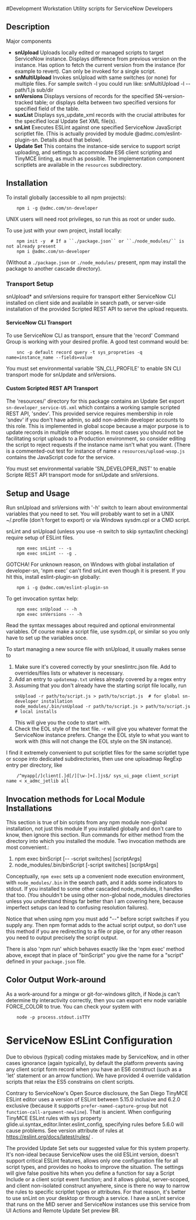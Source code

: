 #Development Workstation Utility scripts for ServiceNow Developers

## Description
Major components
* **snUpload**  Uploads locally edited or managed scripts to target ServiceNow instance.
                Displays difference from previous version on the instance.
                Has option to fetch the current version from the instance (for example to revert).
                Can only be invoked for a single script.
* **snMultiUpload**  Invokes snUpload with same switches (or none) for multiple files.
                For sample switch -l you could run like:  snMultiUpload -l -- path/1.js sub/dir
* **snVersions**  Displays versions of records for the specified SN-version-tracked table;
                  or displays delta between two specified versions for specified field of the table.
* **suxList**  Displays sys_update_xml records with the crucial attributes for the specified local
               Update Set XML file(s).
* **snLint**  Executes ESLint against one specified ServiceNow JavaScript scriptlet file.
              (This is actually provided by module @admc.com/eslint-plugin-sn.
              Details about that below).
* **Update Set**  This contains the instance-side service to support script uploading, and settings
              to accommodate ES6 client scripting and TinyMCE linting, as much as possible.
              The implementation component scriptlets are available in the ``resources`` subdirectory.

## Installation
To install globally (accessible to all npm projects):
```
    npm i -g @admc.com/sn-developer
```
UNIX users will need root privileges, so run this as root or under sudo.

To use just with your own project, install locally:
```
    npm init -y  # If a ``./package.json`` or ``./node_modules/`` is not already present
    npm i @admc.com/sn-developer
```
(Without a ``./package.json`` or ``./node_modules/`` present, npm may install the package to
another cascade directory).

### Transport Setup
snUpload* and snVersions require for transport either ServiceNow CLI installed on client side
and available in search path,
or server-side installation of the provided Scripted REST API to serve the upload requests.

#### ServiceNow CLI Transport
To use ServiceNow CLI as transport, ensure that the 'record' Command Group is working with your
desired profile.  A good test command would be:

```
    snc -p default record query -t sys_propreties -q name=instance_name --fields=value
```

You must set environmental variable 'SN_CLI_PROFILE' to enable SN CLI transport mode for
snUpdate and snVersions.

#### Custom Scripted REST API Transport
The 'resources/' directory for this package contains an Update Set export
``sn-developer_service-US.xml`` which contains a working sample scripted REST API, 'sndev'.
This provided service requires membership in role 'sndev' if you don't have admin,
so add non-admin developer accounts to this role.
This is implemented in global scope because a major purpose is to update records in multiple
other scopes.
In most cases you should not be facilitating script uploads to a Production environment, so
consider editing the script to reject requests if the instance name isn't what you want.
(There is a commented-out test for instance of name ``x``
``resources/upload-wsop.js`` contains the JavaScript code for the service.

You must set environmental variable 'SN_DEVELOPER_INST' to enable Scripte REST API transport mode
for snUpdate and snVersions.

## Setup and Usage

Run snUpload and snVersions with '-h' switch to learn about environmental variables that you
need to set.
You will probably want to set in a UNIX ~/.profile (don't forget to export) or via Windows
sysdm.cpl or a CMD script.

snLint and snUpload (unless you use -n switch to skip syntax/lint checking)
require setup of ESLint files.
```
    npm exec snLint -- -s
    npm exec snLint -- -g .
```

GOTCHA!  For unknown reason, on Windows with global installation of developer-sn, 'npm exec' can't
find snLint even though it is present.  If you hit this, install eslint-plugin-sn globally:
```
    npm i -g @admc.com/eslint-plugin-sn
```

To get invocation syntax help:
```
    npm exec snUpload -- -h
    npm exec snVersions -- -h
```
Read the syntax messages about required and optional environmental variables.
Of course make a script file, use sysdm.cpl, or similar so you only have to set up the variables
once.

To start managing a new source file with snUpload, it usually makes sense to
1. Make sure it's covered correctly by your sneslintrc.json file.
   Add to overrides/files lists or whatever is necessary.
1. Add an entry to ``updatemap.txt`` unless already covered by a regex entry
1. Assuming that you don't already have the starting script file locally, run
    ```
    snUpload -r path/to/script.js > path/to/script.js  # for global sn-developer installation
    node_modules/.bin/snUpload -r path/to/script.js > path/to/script.js  # local installs
    ```
    This will give you the code to start with.
1. Check the EOL style of the text file.  -r will give you whatever format the ServiceNow
   instance prefers.  Change the EOL style to what you want to work with (this will not change
   the EOL style on the SN instance).

I find it extremely convenient to put scriptlet files for the same scriptlet type or scope
into dedicated subdirectories, then use one uploadmap RegExp entry per directory, like
```
    /^myapp[/]client[.]d[/][\w-]+[.]js$/ sys_ui_page client_script name < x_admc_jetlib all
```

## Invocation methods for Local Module Installations
This section is true of bin scripts from any npm module non-global installation,
not just this module
If you installed globally and don't care to know, then ignore this section.
Run commands for either method from the directory into which you installed the module.
Two invocation methods are most convenient.:
1. npm exec binScript [-- -script switches] [scriptArgs]
1. node_modules/.bin/binScript [-script switches] [scriptArgs]

Conceptually, ``npm exec`` sets up a convenient node execution environment, with
``node_modules/.bin`` in the search path, and it adds some indicators to stdout.
If you installed to some other cascaded node_modules, it handles that too.
(You shouldn't be using other non-global node_modules directories unless you understand things
far better than I am covering here, because imperfect setups can lead to confusing resolution
failures).

Notice that when using npm you must add "--" before script switches if you supply any.
Then npm format adds to the actual script output, so don't use this method if you are redirecting
to a file or pipe, or for any other reason you need to output precisely the script output.

There is also 'npm run' which behaves exactly like the 'npm exec' method above, except that
in place of "binScript" you give the name for a "script" defined in your ``package.json`` file.

## Color Output Work-around
As a work-around for a mingw or git-for-windows glitch, if Node.js can't determine tty interactivity
correctly, then you can export env node variable FORCE_COLOR to true.
You can check your system with
```
    node -p process.stdout.isTTY
```

# ServiceNow ESLint Configuration
Due to obvious (typical) coding mistakes made by ServiceNow, and in other cases ignorance (again
typically), by default the platform prevents saving any client script form record when you have an
ES6 construct (such as a 'let' statement or an arrow function).
We have provided 4 override validation scripts that relax the ES5 constrains on client scripts.

Contrary to ServiceNow's Open Source disclosure, the San Diego TinyMCE ESLint editor uses a version
of ESLint between  5.15.0 inclusive and 6.2.0 exclusive (because it supports
``prefer-named-capture-group`` but not ``function-call-argument-newline``).
That is ancient.  When configuring TinyMCE ESLint rules with sys property
glide.ui.syntax_editor.linter.eslint_config, specifying rules before 5.6.0 will cause problems.
See version attribute of rules at https://eslint.org/docs/latest/rules/ .

The provided Update Set sets our suggested value for this system property.
It's non-ideal because ServiceNow uses the old ESLint version, doesn't support critical ESLint
features, allows only one configuration file for all script types, and provides no
hooks to improve the situation.
The settings will give false positive hits when you define a function for say a Script Include
or a client script event function; and it allows global, server-scoped, and client non-isolated
construct anywhere, since is there no way to narrow the rules to specific scriptlet types or
attributes.
For that reason, it's better to use snLint on your desktop or through a service.
I have a snLint service that runs on the MID server and ServiceNow instances use this service from
UI Actions and Remote Update Set preview BR.
